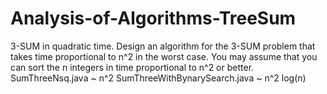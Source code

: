 # Analysis-of-Algorithms-TreeSum
3-SUM in quadratic time. Design an algorithm for the 3-SUM problem that takes time proportional to n^2 
  in the worst case. You may assume that you can sort the n integers in time proportional to n^2 or better.
SumThreeNsq.java ~ n^2
SumThreeWithBynarySearch.java ~ n^2 log(n)
